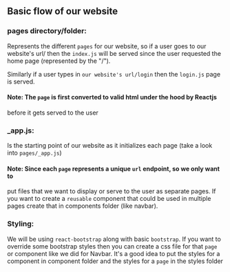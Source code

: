 ## Basic flow of our website

### pages directory/folder:

Represents the different `pages` for our website, so if
a user goes to our website's url/ then the `index.js` will be served since
the user requested the home page (represented by the "/").

Similarly if a user types in `our website's url/login` then the `login.js` page is
served.

#### Note: The `page` is first converted to valid html under the hood by Reactjs

before it gets served to the user

### \_app.js:

Is the starting point of our website as it initializes each page
(take a look into `pages/_app.js`)

#### Note: Since each `page` represents a unique `url` endpoint, so we only want to

put files that we want to display or serve to the user as separate pages. If you
want to create a `reusable` component that could be used in multiple pages create
that in components folder (like navbar).

### Styling:

We will be using `react-bootstrap` along with basic `bootstrap`. If you want to
override some bootstrap styles then you can create a css file for that `page` or
component like we did for Navbar. It's a good idea to put the styles for a
component in component folder and the styles for a `page` in the styles folder
